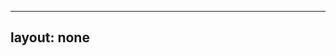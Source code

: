 ---
layout: none
-----

<RedoclyAPIBlock src="/firefly-services/docs/lightroom_applyPresets.json" width="600px" disableSidebar hideTryItPanel />

